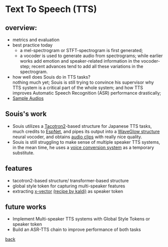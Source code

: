 # Text To Speech (TTS)

## overview:
- metrics and evaluation
- best practice today
  - a mel-spectrogram or STFT-spectrogram is first generated;
  - a vocoder is used to generate audio from spectrograms;
  while earlier works add emotion and speaker-related information in the vocoder-step; recent advances tend to add all these variations in the spectrogram.
- how well does Souis do in TTS tasks?  
  nothing much yet; Souis is still trying to convince his supervisor why TTS system is a critical part of the whole system; and how TTS improves Automatic Speech Recognition (ASR) performance drastically;
- [Sample Audios](resources/AudioSamples.md)

## Souis's work
- Souis utilizes a [Tacotron2](https://arxiv.org/abs/1712.05884)-based structure for Japanese TTS tasks, much credits to [EspNet](https://github.com/espnet/espnet/tree/master/egs/jsut/tts1), and pipes its output into a [WaveGlow structure](https://arxiv.org/abs/1811.00002) neural vocoder, and obtains [audio clips](resources/AudioSamples.md) with really nice quality.
- Souis is still struggling to make sense of multiple speaker TTS systems, in the mean time, he uses a [voice conversion system](VoiceConversion.md) as a temporary substitute.

## features
- tacotron2-based structure/ transformer-based structure
- global style token for capturing multi-speaker features
- extracting [x-vector](http://www.danielpovey.com/files/2018_icassp_xvectors.pdf) [(recipe by kaldi)](https://github.com/kaldi-asr/kaldi/tree/master/egs/sre08) as speaker token

## future works
- Implement Multi-speaker TTS systems with Global Style Tokens or speaker token
- Build an ASR-TTS chain to improve performance of both tasks

[back](index.md)
